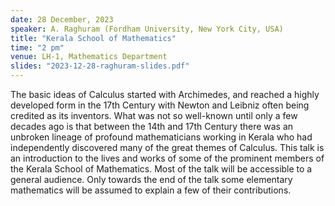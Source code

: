 ```yaml
---
date: 28 December, 2023
speaker: A. Raghuram (Fordham University, New York City, USA)
title: "Kerala School of Mathematics"
time: "2 pm" 
venue: LH-1, Mathematics Department
slides: "2023-12-28-raghuram-slides.pdf"
---
```

The basic ideas of Calculus started with Archimedes, and reached a highly developed form in the 17th Century
with Newton and Leibniz often being credited as its inventors. What was not so well-known until only a few
decades ago is that between the 14th and 17th Century there was an unbroken lineage of profound mathematicians
working in Kerala who had independently discovered many of the great themes of Calculus. This talk is an
introduction to the lives and works of some of the prominent members of the Kerala School of Mathematics.
Most of the talk will be accessible to a general audience. Only towards the end of the talk some elementary
mathematics will be assumed to explain a few of their contributions.
